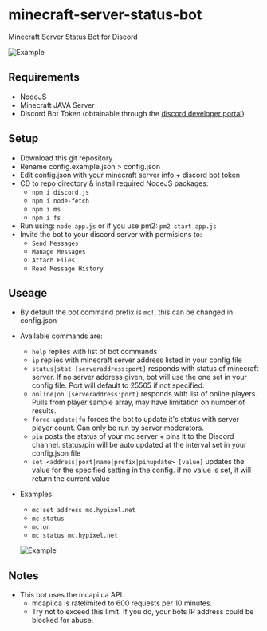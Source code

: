 # minecraft-server-status-bot
Minecraft Server Status Bot for Discord

 ![Example](https://github.com/emerysteele/minecraft-server-status-bot/blob/main/sample-member-list.png?raw=true)

## Requirements
- NodeJS
- Minecraft JAVA Server
- Discord Bot Token (obtainable through the [discord developer portal](https://discord.com/developers/applications/))

## Setup
- Download this git repository
- Rename config.example.json > config.json
- Edit config.json with your minecraft server info + discord bot token
- CD to repo directory & install required NodeJS packages:
  - `npm i discord.js`
  - `npm i node-fetch`
  - `npm i ms`
  - `npm i fs`
- Run using: `node app.js` or if you use pm2: `pm2 start app.js`
- Invite the bot to your discord server with permisions to:
  - `Send Messages`
  - `Manage Messages`
  - `Attach Files`
  - `Read Message History`

## Useage
- By default the bot command prefix is `mc!`, this can be changed in config.json
- Available commands are:
  - `help` replies with list of bot commands
  - `ip` replies with minecraft server address listed in your config file
  - `status|stat [serveraddress:port]` responds with status of minecraft server. If no server address given, bot will use the one set in your config file. Port will default to 25565 if not specified.
  - `online|on [serveraddress:port]` responds with list of online players. Pulls from player sample array, may have limitation on number of results.
  - `force-update|fu` forces the bot to update it's status with server player count. Can only be run by server moderators.
  - `pin` posts the status of your mc server + pins it to the Discord channel. status/pin will be auto updated at the interval set in your config.json file
  - `set <address|port|name|prefix|pinupdate> [value]` updates the value for the specified setting in the config. if no value is set, it will return the current value
- Examples:
  - `mc!set address mc.hypixel.net`
  - `mc!status`
  - `mc!on`
  - `mc!status mc.hypixel.net`

  ![Example](https://github.com/emerysteele/minecraft-server-status-bot/blob/main/sample.png?raw=true)

## Notes
- This bot uses the mcapi.ca API.
  - mcapi.ca is ratelimited to 600 requests per 10 minutes.
  - Try not to exceed this limit. If you do, your bots IP address could be blocked for abuse.
